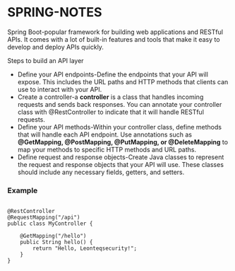 # SPRING-NOTES

Spring Boot-popular framework for building web applications and RESTful APIs. It comes with a lot of built-in features and tools that make it easy to develop and deploy APIs quickly.

Steps to build an API layer

<ul>
<li>Define your API endpoints-Define the endpoints that your API will expose. This includes the URL paths and HTTP methods that clients can use to interact with your API.</li>
<li>Create a controller-a <b>controller</b>  is a class that handles incoming requests and sends back responses. You can annotate your controller class with @RestController to indicate that it will handle RESTful requests.</li>
<li>  Define your API methods-Within your controller class, define methods that will handle each API endpoint. Use annotations such as <b>@GetMapping, @PostMapping, @PutMapping, or @DeleteMapping</b> to map your methods to specific HTTP methods and URL paths.</li>
<li>Define request and response objects-Create Java classes to represent the request and response objects that your API will use. These classes should include any necessary fields, getters, and setters.</li>
</ul>

### Example

<pre>
<code>
@RestController
@RequestMapping("/api")
public class MyController {
 
    @GetMapping("/hello")
    public String hello() {
        return "Hello, Leonteqsecurity!";
    }
}
</code>
</pre>
